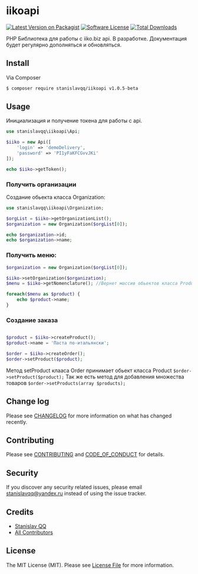 # iikoapi

[![Latest Version on Packagist][ico-version]][link-packagist]
[![Software License][ico-license]](LICENSE.md)
[![Total Downloads][ico-downloads]][link-downloads]

PHP Библиотека для работы с iiko.biz api.
В разработке. Документация будет регулярно дополняться и обновляться.  

## Install

Via Composer

``` bash
$ composer require stanislavqq/iikoapi v1.0.5-beta
```

## Usage
Инициализация и получение токена для работы с api.
``` php
use stanislavqq\iikoapi\Api;

$iiko = new Api([
    'login' => 'demoDelivery',
    'password' => 'PI1yFaKFCGvvJKi'
]);

echo $iiko->getToken();
```

### Получить организации
Создание обьекта класса Organization: 
``` php
use stanislavqq\iikoapi\Organization; 

$orgList = $iiko->getOrganizationList();
$organization = new Organization($orgList[0]);

echo $organization->id;
echo $organization->name;
```

### Получить меню:
``` php
$organization = new Organization($orgList[0]);

$iiko->setOrganization($organization);
$menu = $iiko->getNomenclature(); //Вернет массив обьектов класса Product

foreach($menu as $product) {
    echo $product->name;
}
```

### Создание заказа
``` php 

$product = $iiko->createProduct();
$product->name = 'Паста по-итальянски';

$order = $iiko->createOrder();
$order->setProduct($product);
```
Метод setProduct клааса Order принимает обьект класса Product `$order->setProduct($product);`
Так же есть метод для добавления множества товаров `$order->setProducts(array $products);` 
## Change log

Please see [CHANGELOG](CHANGELOG.md) for more information on what has changed recently.

## Contributing

Please see [CONTRIBUTING](CONTRIBUTING.md) and [CODE_OF_CONDUCT](CODE_OF_CONDUCT.md) for details.

## Security

If you discover any security related issues, please email stanislavqq@yandex.ru instead of using the issue tracker.

## Credits

- [Stanislav QQ][link-author]
- [All Contributors][link-contributors]

## License

The MIT License (MIT). Please see [License File](LICENSE.md) for more information.

[ico-version]: https://img.shields.io/packagist/v/stanislavqq/iikoapi.svg?style=flat-square
[ico-license]: https://img.shields.io/badge/license-MIT-brightgreen.svg?style=flat-square
[ico-scrutinizer]: https://img.shields.io/scrutinizer/coverage/g/stanislavqq/iikoapi.svg?style=flat-square
[ico-code-quality]: https://img.shields.io/scrutinizer/g/stanislavqq/iikoapi.svg?style=flat-square
[ico-downloads]: https://img.shields.io/packagist/dt/stanislavqq/iikoapi.svg?style=flat-square

[link-packagist]: https://packagist.org/packages/stanislavqq/iikoapi
[link-travis]: https://travis-ci.org/stanislavqq/iikoapi
[link-scrutinizer]: https://scrutinizer-ci.com/g/stanislavqq/iikoapi/code-structure
[link-code-quality]: https://scrutinizer-ci.com/g/stanislavqq/iikoapi
[link-downloads]: https://packagist.org/packages/stanislavqq/iikoapi
[link-author]: https://github.com/stanislavqq
[link-contributors]: ../../contributors
